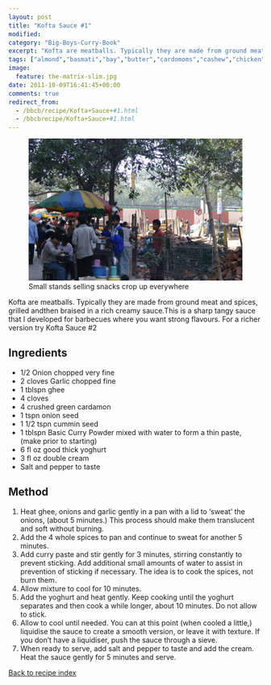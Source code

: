 ```yaml
---
layout: post
title: "Kofta Sauce #1"
modified:
category: "Big-Boys-Curry-Book"
excerpt: "Kofta are meatballs. Typically they are made from ground meat and spices, grilled andthen braised"
tags: ["almond","basmati","bay","butter","cardomoms","cashew","chicken","cinnamon","cloves","cumin","ghee","lamb","mace","nuts","pepper","rice","saffron","turmeric"]
image:
  feature: the-matrix-slim.jpg
date: 2011-10-09T16:41:45+00:00
comments: true
redirect_from: 
  - /bbcb/recipe/Kofta+Sauce+#1.html
  - /bbcbrecipe/Kofta+Sauce+#1.html
---
```


<figure>
	<a href="/images/bbcb/pict1458.jpg" alt="Calcutta, Snacks, India" title="Calcutta, Snacks, India &#169; Ashley Kitson 12/09/2011"><img src="/images/bbcb/pict1458.jpg"/></a>
	<figcaption>Small stands selling snacks crop up everywhere</figcaption>
</figure>

Kofta are meatballs. Typically they are made from ground meat and spices, grilled andthen braised in a rich creamy sauce.This is a sharp tangy sauce that I developed for barbecues where you want strong flavours. For a richer version try Kofta Sauce #2
        
## Ingredients
        
<ul><li>1/2 Onion chopped very fine</li><li>2 cloves Garlic chopped fine</li><li>1 tblspn ghee</li><li>4 cloves</li><li>4 crushed green cardamon</li><li>1 tspn onion seed</li><li>1 1/2 tspn cummin seed</li><li>1 tblspn Basic Curry Powder mixed with water to form a thin paste, (make prior to starting)</li><li>6 fl oz good thick yoghurt</li><li>3 fl oz double cream</li><li>Salt and pepper to taste</li></ul>
        
## Method

<ol><li>Heat ghee, onions and garlic gently in a pan with a lid to &#145;sweat&#146; the onions, (about 5 minutes.) This process should make them translucent and soft without burning.</li><li>Add the 4 whole spices to pan and continue to sweat for another 5 minutes.</li><li>Add curry paste and stir gently for 3 minutes, stirring constantly to prevent sticking. Add additional small amounts of water to assist in prevention of sticking if necessary. The idea is to cook the spices, not burn them.</li><li>Allow mixture to cool for 10 minutes.</li><li>Add the yoghurt and heat gently. Keep cooking until the yoghurt separates and then cook a while longer, about 10 minutes. Do not allow to stick.</li><li>Allow to cool until needed. You can at this point (when cooled a little,) liquidise the sauce to create a smooth version, or leave it with texture. If you don&#146;t have a liquidiser, push the sauce through a sieve.</li><li>When ready to serve, add salt and pepper to taste and add the cream. Heat the sauce  gently for 5 minutes and serve.</li></ol>   

<a href="/bbcb">Back to recipe index</a>      